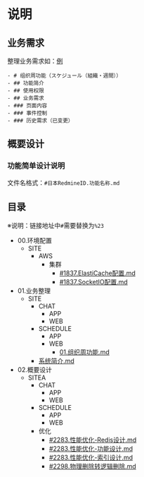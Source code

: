 # 说明
## 业务需求
整理业务需求如：[例](01.业务整理/SITE/SCHEDULE/WEB/01.组织周功能.md)
```
- # 组织周功能（スケジュール（組織・週間））
- ## 功能简介
- ## 使用权限
- ## 业务需求
- ### 页面内容
- ### 事件控制
- ### 历史需求（已变更）
```

## 概要设计
### 功能简单设计说明  
文件名格式：`#日本RedmineID.功能名称.md`


## 目录
※说明：链接地址中`#`需要替换为`%23`
- 00.环境配置
    - SITE
      - AWS
        - 集群
          - [#1837.ElastiCache配置.md](00.环境配置/AWS/集群/ElastiCache/%231837.ElastiCache配置.md)
          - [#1837.SocketIO配置.md](00.环境配置/AWS/集群/ElastiCache/%231837.SocketIO配置.md)
- 01.业务整理
    - SITE
        - CHAT
            - APP
            - WEB
        - SCHEDULE
            - APP
            - WEB
              - [01.组织周功能.md](01.业务整理/SITE/SCHEDULE/WEB/01.组织周功能.md)
        - [系统简介.md](01.业务整理/SITE/系统简介.md)
- 02.概要设计
    - SITEA
        - CHAT
            - APP
            - WEB
        - SCHEDULE
            - APP
            - WEB
        - 优化
            - [#2283.性能优化-Redis设计.md](./02.概要设计/SITE/优化/%232283.性能优化-Redis设计.md)
            - [#2283.性能优化-功能设计.md](./02.概要设计/SITE/优化/%232283.性能优化-功能设计.md)
            - [#2283.性能优化-索引设计.md](./02.概要设计/SITE/优化/%232283.性能优化-索引设计.md)
            - [#2298.物理删除转逻辑删除.md](./02.概要设计/SITE/优化/%232298.物理删除转逻辑删除.md)